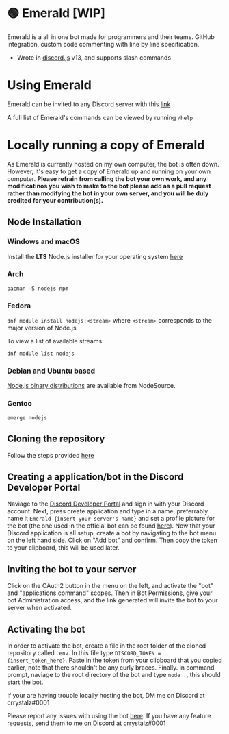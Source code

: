 # 🟢 Emerald [WIP]
Emerald is a all in one bot made for programmers and their teams. GitHub integration, custom code commenting with line by line specification.
* Wrote in [discord.js](https://github.com/discordjs/discord.js) v13, and supports slash commands

# Using Emerald
Emerald can be invited to any Discord server with this [link](https://discord.com/api/oauth2/authorize?client_id=994383308207161434&permissions=8&scope=bot%20applications.commands)

A full list of Emerald's commands can be viewed by running ``/help``

# Locally running a copy of Emerald
As Emerald is currently hosted on my own computer, the bot is often down. However, it's easy to get a copy of Emerald up and running on your own computer. **Please refrain from calling the bot your own work, and any modificatinos you wish to make to the bot please add as a pull request rather than modifying the bot in your own server, and you will be duly credited for your contribution(s).**

## Node Installation
### Windows and macOS

Install the **LTS** Node.js installer for your operating system [here](https://nodejs.org/en/download/)

### Arch

``pacman -S nodejs npm``

### Fedora
``dnf module install nodejs:<stream>`` where ``<stream>`` corresponds to the major version of Node.js

To view a list of available streams:

``dnf module list nodejs``

### Debian and Ubuntu based

[Node.js binary distributions](https://github.com/nodesource/distributions/blob/master/README.md) are available from NodeSource.

### Gentoo
``emerge nodejs``

## Cloning the repository
Follow the steps provided [here](https://docs.github.com/en/repositories/creating-and-managing-repositories/cloning-a-repository)

## Creating a application/bot in the Discord Developer Portal
Naviage to the [Discord Developer Portal](https://discord.com/developers/applications) and sign in with your Discord account. Next, press create application and type in a name, preferrably name it ``Emerald-{insert your server's name}`` and set a profile picture for the bot (the one used in the official bot can be found [here](https://image.shutterstock.com/image-vector/emerald-gem-logo-vector-icon-260nw-1771876256.jpg)). Now that your Discord application is all setup, create a bot by navigating to the bot menu on the left hand side. Click on "Add bot" and confirm. Then copy the token to your clipboard, this will be used later.

## Inviting the bot to your server
Click on the OAuth2 button in the menu on the left, and activate the "bot" and "applications.command" scopes. Then in Bot Permissions, give your bot Administration access, and the link generated will invite the bot to your server when activated.

## Activating the bot
In order to activate the bot, create a file in the root folder of the cloned repository called ``.env``. In this file type ``DISCORD_TOKEN = {insert_token_here}``. Paste in the token from your clipboard that you copied earlier, note that there shouldn't be any curly braces. Finally. in command prompt, naviage to the root directory of the bot and type ``node .``, this should start the bot.

If your are having trouble locally hosting the bot, DM me on Discord at crrystalz#0001

Please report any issues with using the bot [here](https://github.com/crrystalz/Emerald/issues/new). If you have any feature requests, send them to me on Discord at crrystalz#0001

